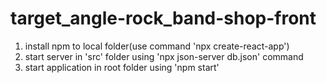 # target_angle-rock_band-shop-front
1. install npm to local folder(use command 'npx create-react-app')
2. start server in 'src' folder using 'npx json-server db.json' command
3. start application in root folder using 'npm start'
